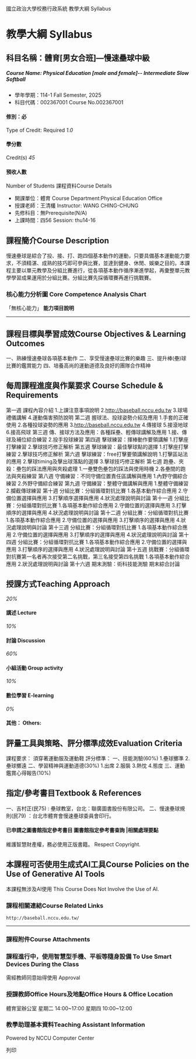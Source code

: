 國立政治大學校務行政系統 教學大綱 Syllabus
# 教學大綱 Syllabus
##  科目名稱：體育[男女合班]—慢速壘球中級
#####  Course Name: Physical Education [male and female]-- Intermediate Slow Softball
  * 學年學期：114-1 Fall Semester, 2025 
  * 科目代碼：002367001 Course No.002367001


#### 修別：必
Type of Credit: Required 
_1.0_
#### 學分數
Credit(s)
_45_
#### 預收人數
Number of Students
課程資料Course Details
  * 開課單位：體育 Course Department:Physical Education Office 
  * 授課老師：王清欉 Instructor: WANG CHING-CHUNG 
  * 先修科目：無Prerequisite(N/A)
  * 上課時間：四56 Session: thu14-16


##  課程簡介Course Description
慢速壘球是綜合了投、接、打、跑四個基本動作的運動，只要具備基本運動能力要求，不須精湛、成熟的技巧即可參與比賽，並達到健身、休閒、娛樂之目的。本課程主要以單元教學及分組比賽進行，從各項基本動作循序漸進學起，再彙整單元教學學習成果運用於分組比賽。分組比賽先採循環賽再進行挑戰賽。
###  核心能力分析圖 Core Competence Analysis Chart
「無核心能力」 
**能力項目說明**
* * *
##  課程目標與學習成效Course Objectives & Learning Outcomes 
一、熟練慢速壘球各項基本動作
二、享受慢速壘球比賽的樂趣
三、提升棒(壘)球比賽的鑑賞能力
四、培養高尚的運動道德及良好的團隊合作精神
##  每周課程進度與作業要求 Course Schedule & Requirements
第一週 課程內容介紹
1.上課注意事項說明
2.http://baseball.nccu.edu.tw
3.球場禮儀講解
4.運動傷害預防說明
第二週 握球法、投球姿勢介紹及應用
1.手套的正確使用
2.各種投球姿勢的應用
3.http://baseball.nccu.edu.tw
4.傳接球
5.接滾地球
6.接高飛球
第三週 傳、接球方法及應用：各種踩壘、輕傳球講解及應用
1.接、傳球及補位綜合練習
2.投手投球練習
第四週 擊球練習：揮棒動作要領講解
1.打擊座打擊練習
2.擊球技巧修正解析
第五週 擊球練習：最佳擊球點的選擇
1.打擊座打擊練習
2.擊球技巧修正解析
第六週 擊球練習：free打擊要領講解說明
1.打擊區站法的應用
2.擊球timing及擊出球落點的選擇
3.擊球技巧修正解析
第七週 跑壘、夾殺：壘包的踩法應用與夾殺處理
1.一壘雙色壘包的踩法與使用時機
2.各壘間的跑法與夾殺練習
第八週 守備練習：不同守備位置責任區講解與應用
1.內野守備綜合練習
2.外野守備綜合練習
第九週 守備練習：整體守備講解與應用
1.整體守備練習
2.攔截傳球練習
第十週 分組比賽：分組循環對抗比賽
1.各基本動作綜合應用
2.守備位置選擇與應用
3.打擊順序選擇與應用
4.狀況處理說明與討論
第十一週 分組比賽：分組循環對抗比賽
1.各項基本動作綜合應用
2.守備位置的選擇與應用
3.打擊順序的選擇與應用
4.狀況處理說明與討論
第十二週 分組比賽：分組循環對抗比賽
1.各項基本動作綜合應用
2.守備位置的選擇與應用
3.打擊順序的選擇與應用
4.狀況處理說明與討論
第十三週 分組比賽：分組循環對抗比賽
1.各項基本動作綜合應用
2.守備位置的選擇與應用
3.打擊順序的選擇與應用
4.狀況處理說明與討論
第十四週 分組比賽：分組循環對抗比賽
1.各項基本動作綜合應用
2.守備位置的選擇與應用
3.打擊順序的選擇與應用
4.狀況處理說明與討論
第十五週 挑戰賽：分組循環對抗賽第一名者再次接受第二名挑戰，第三名接受第四名挑戰
1.各項基本動作綜合應用
2.狀況處理說明與討論
第十六週 期末測驗：術科技能測驗 期末綜合討論
##  授課方式Teaching Approach
_20%_
####  講述 Lecture
_10%_
####  討論 Discussion
_60%_
####  小組活動 Group activity
_10%_
####  數位學習 E-learning
_0%_
####  其他： Others:
##  評量工具與策略、評分標準成效Evaluation Criteria
課程要求：
須穿著運動服及運動鞋
評分標準：
一、技能測驗(60%)
1.壘球擲準 2.壘球擲遠
二、學習精神與運動道德(30%)
1.出席 2.服裝 3.熱忱 4.態度
三、運動鑑賞心得報告(10%)
##  指定/參考書目Textbook & References
一、吉村正(民75) : 壘球教室，台北：聯廣圖書股份有限公司。
二、慢速壘球規則(民79) ：台北市體育會慢速壘球委員會印行。
####  已申請之圖書館指定參考書目  圖書館指定參考書查詢 |相關處理要點
維護智慧財產權，務必使用正版書籍。 Respect Copyright.
##  本課程可否使用生成式AI工具Course Policies on the Use of Generative AI Tools
本課程無涉及AI使用 This Course Does Not Involve the Use of AI.
###  課程相關連結Course Related Links
```
http://baseball.nccu.edu.tw/
```

* * *
###  課程附件Course Attachments
###  課程進行中，使用智慧型手機、平板等隨身設備 To Use Smart Devices During the Class
需經教師同意始得使用  Approval
###  授課教師Office Hours及地點Office Hours & Office Location
體育室辦公室
星期二 14:00~17:00
星期四 10:00~12:00
###  教學助理基本資料Teaching Assistant Information
Powered by NCCU Computer Center
  
列印
